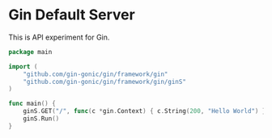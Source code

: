 # Gin Default Server

This is API experiment for Gin.

```go
package main

import (
	"github.com/gin-gonic/gin/framework/gin"
	"github.com/gin-gonic/gin/framework/gin/ginS"
)

func main() {
	ginS.GET("/", func(c *gin.Context) { c.String(200, "Hello World") })
	ginS.Run()
}
```
